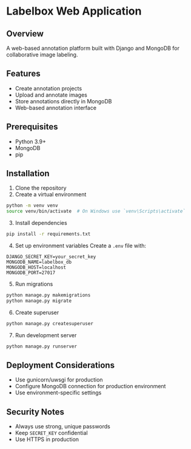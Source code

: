 # Labelbox Web Application

## Overview
A web-based annotation platform built with Django and MongoDB for collaborative image labeling.

## Features
- Create annotation projects
- Upload and annotate images
- Store annotations directly in MongoDB
- Web-based annotation interface

## Prerequisites
- Python 3.9+
- MongoDB
- pip

## Installation

1. Clone the repository
2. Create a virtual environment
```bash
python -m venv venv
source venv/bin/activate  # On Windows use `venv\Scripts\activate`
```

3. Install dependencies
```bash
pip install -r requirements.txt
```

4. Set up environment variables
Create a `.env` file with:
```
DJANGO_SECRET_KEY=your_secret_key
MONGODB_NAME=labelbox_db
MONGODB_HOST=localhost
MONGODB_PORT=27017
```

5. Run migrations
```bash
python manage.py makemigrations
python manage.py migrate
```

6. Create superuser
```bash
python manage.py createsuperuser
```

7. Run development server
```bash
python manage.py runserver
```

## Deployment Considerations
- Use gunicorn/uwsgi for production
- Configure MongoDB connection for production environment
- Use environment-specific settings

## Security Notes
- Always use strong, unique passwords
- Keep `SECRET_KEY` confidential
- Use HTTPS in production